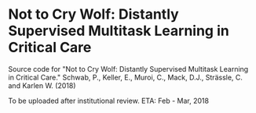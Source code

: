 # Not to Cry Wolf: Distantly Supervised Multitask Learning in Critical Care
Source code for "Not to Cry Wolf: Distantly Supervised Multitask Learning in Critical Care." Schwab, P., Keller, E., Muroi, C., Mack, D.J., Strässle, C. and Karlen W. (2018)

To be uploaded after institutional review. ETA: Feb - Mar, 2018
